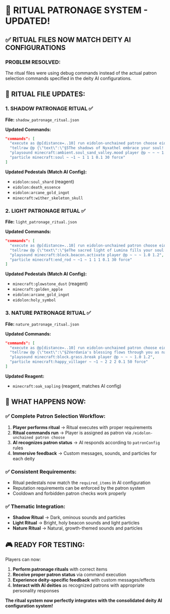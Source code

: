 # 🔮 **RITUAL PATRONAGE SYSTEM - UPDATED!**

## ✅ **RITUAL FILES NOW MATCH DEITY AI CONFIGURATIONS**

### **PROBLEM RESOLVED:**
The ritual files were using debug commands instead of the actual patron selection commands specified in the deity AI configurations.

## 🔧 **RITUAL FILE UPDATES:**

### **1. SHADOW PATRONAGE RITUAL** ✅
**File:** `shadow_patronage_ritual.json`

**Updated Commands:**
```json
"commands": [
  "execute as @p[distance=..10] run eidolon-unchained patron choose eidolonunchained:dark_deity",
  "tellraw @p {\"text\":\"§5The shadows of Nyxathel embrace your soul! You are now bound to darkness!\",\"color\":\"dark_purple\"}",
  "playsound minecraft:ambient.soul_sand_valley.mood player @p ~ ~ ~ 1.0 0.8",
  "particle minecraft:soul ~ ~1 ~ 1 1 1 0.1 30 force"
]
```

**Updated Pedestals (Match AI Config):**
- `eidolon:soul_shard` (reagent)
- `eidolon:death_essence`
- `eidolon:arcane_gold_ingot` 
- `minecraft:wither_skeleton_skull`

### **2. LIGHT PATRONAGE RITUAL** ✅
**File:** `light_patronage_ritual.json`

**Updated Commands:**
```json
"commands": [
  "execute as @p[distance=..10] run eidolon-unchained patron choose eidolonunchained:light_deity",
  "tellraw @p {\"text\":\"§eThe sacred light of Lumina fills your soul! You are now blessed as her champion!\",\"color\":\"yellow\"}",
  "playsound minecraft:block.beacon.activate player @p ~ ~ ~ 1.0 1.2",
  "particle minecraft:end_rod ~ ~1 ~ 1 1 1 0.1 30 force"
]
```

**Updated Pedestals (Match AI Config):**
- `minecraft:glowstone_dust` (reagent)
- `minecraft:golden_apple`
- `eidolon:arcane_gold_ingot`
- `eidolon:holy_symbol`

### **3. NATURE PATRONAGE RITUAL** ✅  
**File:** `nature_patronage_ritual.json`

**Updated Commands:**
```json
"commands": [
  "execute as @p[distance=..10] run eidolon-unchained patron choose eidolonunchained:nature_deity", 
  "tellraw @p {\"text\":\"§2Verdania's blessing flows through you as nature accepts your devotion!\",\"color\":\"green\"}",
  "playsound minecraft:block.grass.break player @p ~ ~ ~ 1.0 1.2",
  "particle minecraft:happy_villager ~ ~1 ~ 2 2 2 0.1 50 force"
]
```

**Updated Reagent:**
- `minecraft:oak_sapling` (reagent, matches AI config)

## 🎯 **WHAT HAPPENS NOW:**

### **✅ Complete Patron Selection Workflow:**
1. **Player performs ritual** → Ritual executes with proper requirements
2. **Ritual commands run** → Player is assigned as patron via `/eidolon-unchained patron choose`
3. **AI recognizes patron status** → AI responds according to `patronConfig` rules
4. **Immersive feedback** → Custom messages, sounds, and particles for each deity

### **✅ Consistent Requirements:**
- Ritual pedestals now match the `required_items` in AI configuration
- Reputation requirements can be enforced by the patron system
- Cooldown and forbidden patron checks work properly

### **✅ Thematic Integration:**
- **Shadow Ritual** → Dark, ominous sounds and particles
- **Light Ritual** → Bright, holy beacon sounds and light particles  
- **Nature Ritual** → Natural, growth-themed sounds and particles

## 🎮 **READY FOR TESTING:**

Players can now:
1. **Perform patronage rituals** with correct items
2. **Receive proper patron status** via command execution
3. **Experience deity-specific feedback** with custom messages/effects
4. **Interact with AI deities** as recognized patrons with appropriate personality responses

**The ritual system now perfectly integrates with the consolidated deity AI configuration system!**
